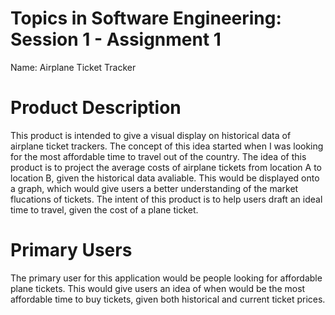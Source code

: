 # Topics in Software Engineering: Session 1 - Assignment 1

Name: Airplane Ticket Tracker

# Product Description
This product is intended to give a visual display on historical data of airplane ticket trackers. The concept of this idea started when I was looking for the most affordable time to travel out of the country. The idea of this product is to project the average costs of airplane tickets from location A to location B, given the historical data avaliable. This would be displayed onto a graph, which would give users a better understanding of the market flucations of tickets. The intent of this product is to help users draft an ideal time to travel, given the cost of a plane ticket. 

# Primary Users
The primary user for this application would be people looking for affordable plane tickets. This would give users an idea of when would be the most affordable time to buy tickets, given both historical and current ticket prices. 

